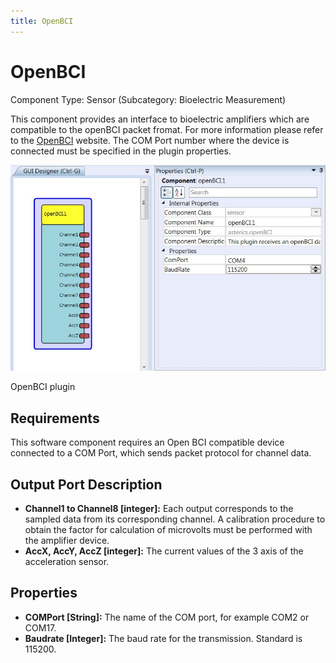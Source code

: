 ```yaml
---
title: OpenBCI
---
```


# OpenBCI

Component Type: Sensor (Subcategory: Bioelectric Measurement)

This component provides an interface to bioelectric amplifiers which are compatible to the openBCI packet fromat. For more information please refer to the [OpenBCI][1] website. The COM Port number where the device is connected must be specified in the plugin properties.

![Screenshot: OpenBCI plugin](./img/openbci.jpg "Screenshot: OpenBCI plugin")

OpenBCI plugin

## Requirements

This software component requires an Open BCI compatible device connected to a COM Port, which sends packet protocol for channel data.

## Output Port Description

*   **Channel1 to Channel8 \[integer\]:** Each output corresponds to the sampled data from its corresponding channel. A calibration procedure to obtain the factor for calculation of microvolts must be performed with the amplifier device.
*   **AccX, AccY, AccZ \[integer\]:** The current values of the 3 axis of the acceleration sensor.

## Properties

*   **COMPort \[String\]:** The name of the COM port, for example COM2 or COM17.
*   **Baudrate \[Integer\]:** The baud rate for the transmission. Standard is 115200.

[1]: http://www.openbci.com/